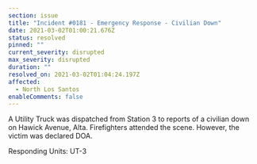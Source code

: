 ```yaml
---
section: issue
title: "Incident #0181 - Emergency Response - Civilian Down"
date: 2021-03-02T01:00:21.676Z
status: resolved
pinned: ""
current_severity: disrupted
max_severity: disrupted
duration: ""
resolved_on: 2021-03-02T01:04:24.197Z
affected:
  - North Los Santos
enableComments: false
---
```

A Utility Truck was dispatched from Station 3 to reports of a civilian down on Hawick Avenue, Alta. Firefighters attended the scene. However, the victim was declared DOA.

Responding Units: UT-3